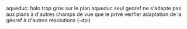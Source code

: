 aqueduc:
halo trop gros sur le plan aqueduc seul
georef ne s'adapte pas aux plans à d'autres champs de vue que le privé
vérifier adaptation de la géoref à d'autres résolutions (-dpi)
